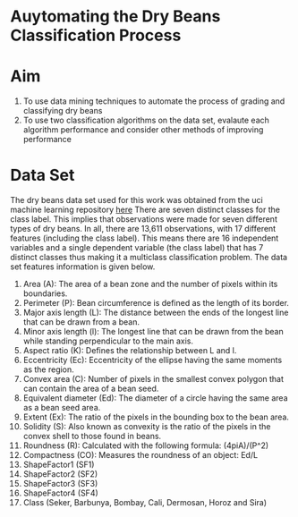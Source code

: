 # Auytomating the Dry Beans Classification Process
# Aim
1)	To use data mining techniques to automate the process of grading and classifying dry beans 
2)	To use two classification algorithms on the data set, evalaute each algorithm performance and consider other methods of improving performance
# Data Set
The dry beans data set used for this work was obtained from the uci machine learning repository [here](https://archive.ics.uci.edu/ml/machine-learning-databases/00602/)
There are seven distinct classes for the class label. This implies that observations were made for seven different types of dry beans. In all, there are 13,611 observations, 
with 17 different features (including the class label). This means there are 16 independent variables and a single dependent variable (the class label) that has 7 distinct classes 
thus making it a multiclass classification problem. The data set features information is given below.

1) Area (A): The area of a bean zone and the number of pixels within its boundaries.
2) Perimeter (P): Bean circumference is defined as the length of its border.
3) Major axis length (L): The distance between the ends of the longest line that can be drawn from a bean.
4) Minor axis length (l): The longest line that can be drawn from the bean while standing perpendicular to the main axis.
5) Aspect ratio (K): Defines the relationship between L and l.
6) Eccentricity (Ec): Eccentricity of the ellipse having the same moments as the region.
7) Convex area (C): Number of pixels in the smallest convex polygon that can contain the area of a bean seed.
8) Equivalent diameter (Ed): The diameter of a circle having the same area as a bean seed area.
9) Extent (Ex): The ratio of the pixels in the bounding box to the bean area.
10) Solidity (S): Also known as convexity is the ratio of the pixels in the convex shell to those found in beans.
11) Roundness (R): Calculated with the following formula: (4piA)/(P^2)
12) Compactness (CO): Measures the roundness of an object: Ed/L
13) ShapeFactor1 (SF1)
14) ShapeFactor2 (SF2)
15) ShapeFactor3 (SF3)
16) ShapeFactor4 (SF4)
17) Class (Seker, Barbunya, Bombay, Cali, Dermosan, Horoz and Sira)
# 
